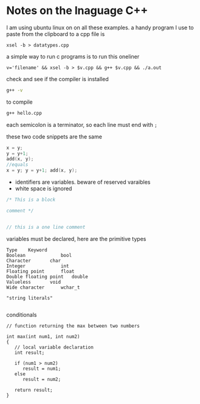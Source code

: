 
# Notes on the lnaguage C++

I am using ubuntu linux on on all these examples. a handy program I use to paste from the clipboard to a cpp file is 

```
xsel -b > datatypes.cpp
```

a simple way to run c programs is to run this oneliner
```
v='filename' && xsel -b > $v.cpp && g++ $v.cpp && ./a.out
```

check and see if the compiler is installed

```bash
g++ -v
```


to compile

```bash
g++ hello.cpp
```

each semicolon is a terminator, so each line must end with ```;```

these two code snippets are the same
```c
x = y;
y = y+1;
add(x, y);
//equals
x = y; y = y+1; add(x, y);
```

 * identifiers are variables. beware of reserved varaibles
 * white space is ignored

```c
/* This is a block 

comment */


// this is a one line comment

```

variables must be declared, here are the primitive types
```
Type	Keyword
Boolean	        	bool
Character		char
Integer	        	int
Floating point		float
Double floating point	double
Valueless		void
Wide character		wchar_t
```

```
"string literals"


```




conditionals
```
// function returning the max between two numbers
 
int max(int num1, int num2) 
{
   // local variable declaration
   int result;
 
   if (num1 > num2)
      result = num1;
   else
      result = num2;
 
   return result; 
}
```
